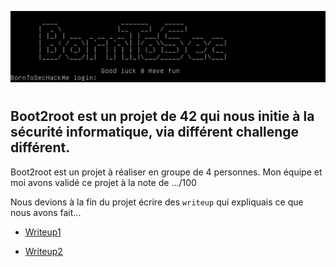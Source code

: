 ![borntosec](assets/start_vm.png)

#

## Boot2root est un projet de 42 qui nous initie à la sécurité informatique, via différent challenge différent.

Boot2root est un projet à réaliser en groupe de 4 personnes. Mon équipe et moi avons validé ce projet à la note de .../100

Nous devions à la fin du projet écrire des `writeup` qui expliquais ce que nous avons fait...

 * [Writeup1](writeup1.md)

 * [Writeup2](writeup2.md)
